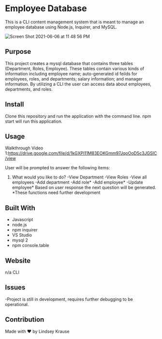 # Employee Database
This is a CLI content management system that is meant to manage an employee database using Node.js, Inquirer, and MySQL.

![Screen Shot 2021-06-06 at 11 48 56 PM](https://user-images.githubusercontent.com/79954805/120973567-f39f0580-c723-11eb-94e7-d877e9f414dc.png)

## Purpose
This project creates a mysql database that contains three tables (Department, Roles, Employee).  These tables contain various kinds of information including employee name; auto-generated id feilds for employees, roles, and departments; salary information; and manager information.  By utilizing a CLI the user can access data about employees, departments, and roles. 

## Install
Clone this repository and run the application with the command line. 
npm start will run this application.  

## Usage
Walkthrough Video 1:https://drive.google.com/file/d/1kGXPI11M83EOKGmm97JqoOoD5c3JGSIC/view

User will be prompted to answer the following items:
1. What would you like to do? 
-View Department
-View Roles
-View all employees
-Add department
-Add role*
-Add employee*
-Update employee*
Based on user response the next question will be generated. 
*These functions need further development
## Built With
* Javascript
* node.js
* npm inquirer
* VS Studio
* mysql 2
* npm console.table

## Website
n/a CLI

## Issues
-Project is still in development, requires further debugging to be operational. 

## Contribution
Made with ❤️ by Lindsey Krause 
